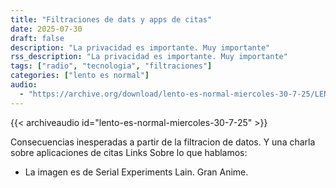 ```yaml
---
title: "Filtraciones de dats y apps de citas"
date: 2025-07-30
draft: false
description: "La privacidad es importante. Muy importante"
rss_description: "La privacidad es importante. Muy importante"
tags: ["radio", "tecnologia", "filtraciones"]
categories: ["lento es normal"]
audio:
  - "https://archive.org/download/lento-es-normal-miercoles-30-7-25/LENTO-ES-NORMAL-MIERCOLES-30-7-25.mp3"
---
```


{{< archiveaudio id="lento-es-normal-miercoles-30-7-25" >}}

Consecuencias inesperadas a partir de la filtracion de datos. Y una charla sobre aplicaciones de citas
Links Sobre lo que hablamos:

<!--more-->

- La imagen es de Serial Experiments Lain. Gran Anime.

